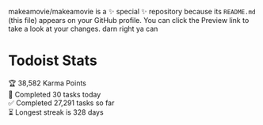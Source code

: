 makeamovie/makeamovie is a ✨ special ✨ repository because its `README.md` (this file) appears on your GitHub profile.
You can click the Preview link to take a look at your changes. darn right ya can

# Todoist Stats

<!-- TODO-IST:START -->
🏆  38,582 Karma Points           
🌸  Completed 30 tasks today           
✅  Completed 27,291 tasks so far           
⏳  Longest streak is 328 days
<!-- TODO-IST:END -->